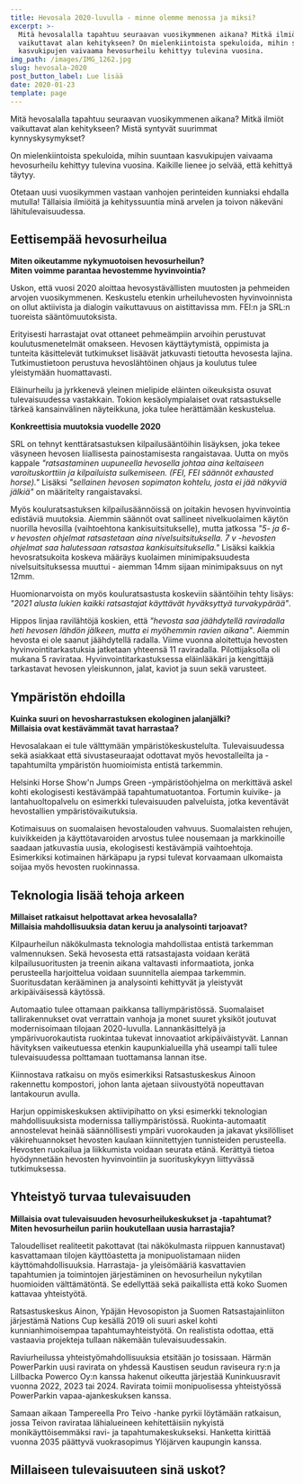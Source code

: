 ```yaml
---
title: Hevosala 2020-luvulla - minne olemme menossa ja miksi?
excerpt: >-
  Mitä hevosalalla tapahtuu seuraavan vuosikymmenen aikana? Mitkä ilmiöt
  vaikuttavat alan kehitykseen? On mielenkiintoista spekuloida, mihin suuntaan
  kasvukipujen vaivaama hevosurheilu kehittyy tulevina vuosina.
img_path: /images/IMG_1262.jpg
slug: hevosala-2020
post_button_label: Lue lisää
date: 2020-01-23
template: page
---
```


Mitä hevosalalla tapahtuu seuraavan vuosikymmenen aikana? Mitkä ilmiöt vaikuttavat alan kehitykseen? Mistä syntyvät suurimmat kynnyskysymykset?

On mielenkiintoista spekuloida, mihin suuntaan kasvukipujen vaivaama hevosurheilu kehittyy tulevina vuosina. Kaikille lienee jo selvää, että kehittyä täytyy.

Otetaan uusi vuosikymmen vastaan vanhojen perinteiden kunniaksi ehdalla mutulla! Tällaisia ilmiöitä ja kehityssuuntia minä arvelen ja toivon näkeväni lähitulevaisuudessa.

## Eettisempää hevosurheilua

**Miten oikeutamme nykymuotoisen hevosurheilun?  
Miten voimme parantaa hevostemme hyvinvointia?**

Uskon, että vuosi 2020 aloittaa hevosystävällisten muutosten ja pehmeiden arvojen vuosikymmenen. Keskustelu etenkin urheiluhevosten hyvinvoinnista on ollut aktiivista ja dialogin vaikuttavuus on aistittavissa mm. FEI:n ja SRL:n tuoreista sääntömuutoksista.

Erityisesti harrastajat ovat ottaneet pehmeämpiin arvoihin perustuvat koulutusmenetelmät omakseen. Hevosen käyttäytymistä, oppimista ja tunteita käsittelevät tutkimukset lisäävät jatkuvasti tietoutta hevosesta lajina. Tutkimustietoon perustuva hevoslähtöinen ohjaus ja koulutus tulee yleistymään huomattavasti.

Eläinurheilu ja jyrkkenevä yleinen mielipide eläinten oikeuksista osuvat tulevaisuudessa vastakkain. Tokion kesäolympialaiset ovat ratsastukselle tärkeä kansainvälinen näyteikkuna, joka tulee herättämään keskustelua.

**Konkreettisia muutoksia vuodelle 2020**

SRL on tehnyt kenttäratsastuksen kilpailusääntöihin lisäyksen, joka tekee väsyneen hevosen liiallisesta painostamisesta rangaistavaa. Uutta on myös kappale _"ratsastaminen uupuneella hevosella johtaa aina keltaiseen varoituskorttiin ja kilpailuista sulkemiseen. (FEI, FEI säännöt exhausted horse)."_ Lisäksi _"sellainen hevosen sopimaton kohtelu, josta ei jää näkyviä jälkiä"_ on määritelty rangaistavaksi.

Myös kouluratsastuksen kilpailusäännöissä on joitakin hevosen hyvinvointia edistäviä muutoksia. Aiemmin säännöt ovat sallineet nivelkuolaimen käytön nuorilla hevosilla (vaihtoehtona kankisuitsitukselle), mutta jatkossa _"5- ja 6- v hevosten ohjelmat ratsastetaan aina nivelsuitsituksella. 7 v -hevosten ohjelmat saa halutessaan ratsastaa kankisuitsituksella."_ Lisäksi kaikkia hevosratsukoita koskeva määräys kuolaimen minimipaksuudesta nivelsuitsituksessa muuttui - aiemman 14mm sijaan minimipaksuus on nyt 12mm.

Huomionarvoista on myös kouluratsastusta koskeviin sääntöihin tehty lisäys: _"2021 alusta lukien kaikki ratsastajat käyttävät hyväksyttyä turvakypärää"_.

Hippos linjaa ravilähtöjä koskien, että _"hevosta saa jäähdytellä raviradalla heti hevosen lähdön jälkeen, mutta ei myöhemmin ravien aikana"_. Aiemmin hevosta ei ole saanut jäähdytellä radalla. Viime vuonna aloitettuja hevosten hyvinvointitarkastuksia jatketaan yhteensä 11 raviradalla. Pilottijaksolla oli mukana 5 ravirataa. Hyvinvointitarkastuksessa eläinlääkäri ja kengittäjä tarkastavat hevosen yleiskunnon, jalat, kaviot ja suun sekä varusteet.

## Ympäristön ehdoilla

**Kuinka suuri on hevosharrastuksen ekologinen jalanjälki?  
Millaisia ovat kestävämmät tavat harrastaa?**

Hevosalakaan ei tule välttymään ympäristökeskustelulta. Tulevaisuudessa sekä asiakkaat että sivustaseuraajat odottavat myös hevostalleilta ja -tapahtumilta ympäristön huomioimista entistä tarkemmin.

Helsinki Horse Show'n Jumps Green -ympäristöohjelma on merkittävä askel kohti ekologisesti kestävämpää tapahtumatuotantoa. Fortumin kuivike- ja lantahuoltopalvelu on esimerkki tulevaisuuden palveluista, jotka keventävät hevostallien ympäristövaikutuksia.

Kotimaisuus on suomalaisen hevostalouden vahvuus. Suomalaisten rehujen, kuivikkeiden ja käyttötavaroiden arvostus tulee nousemaan ja markkinoille saadaan jatkuvastia uusia, ekologisesti kestävämpiä vaihtoehtoja. Esimerkiksi kotimainen härkäpapu ja rypsi tulevat korvaamaan ulkomaista soijaa myös hevosten ruokinnassa.

## Teknologia lisää tehoja arkeen

**Millaiset ratkaisut helpottavat arkea hevosalalla?**  
**Millaisia mahdollisuuksia datan keruu ja analysointi tarjoavat?**

Kilpaurheilun näkökulmasta teknologia mahdollistaa entistä tarkemman valmennuksen. Sekä hevosesta että ratsastajasta voidaan kerätä kilpailusuoritusten ja treenin aikana valtavasti informaatiota, jonka perusteella harjoittelua voidaan suunnitella aiempaa tarkemmin. Suoritusdatan kerääminen ja analysointi kehittyvät ja yleistyvät arkipäiväisessä käytössä.

Automaatio tulee ottamaan paikkansa talliympäristössä. Suomalaiset tallirakennukset ovat verrattain vanhoja ja monet suuret yksiköt joutuvat modernisoimaan tilojaan 2020-luvulla. Lannankäsittelyä ja ympärivuorokautista ruokintaa tukevat innovaatiot arkipäiväistyvät. Lannan hävityksen vaikeutuessa etenkin kaupunkialueilla yhä useampi talli tulee tulevaisuudessa polttamaan tuottamansa lannan itse.

Kiinnostava ratkaisu on myös esimerkiksi Ratsastuskeskus Ainoon rakennettu kompostori, johon lanta ajetaan siivoustyötä nopeuttavan lantakourun avulla.

Harjun oppimiskeskuksen aktiivipihatto on yksi esimerkki teknologian mahdollisuuksista modernissa talliympäristössä. Ruokinta-automaatit annostelevat heinää säännöllisesti ympäri vuorokauden ja jakavat yksilölliset väkirehuannokset hevosten kaulaan kiinnitettyjen tunnisteiden perusteella. Hevosten ruokailua ja liikkumista voidaan seurata etänä. Kerättyä tietoa hyödynnetään hevosten hyvinvointiin ja suorituskykyyn liittyvässä tutkimuksessa.

## Yhteistyö turvaa tulevaisuuden

**Millaisia ovat tulevaisuuden hevosurheilukeskukset ja -tapahtumat?**  
**Miten hevosurheilun pariin houkutellaan uusia harrastajia?**

Taloudelliset realiteetit pakottavat (tai näkökulmasta riippuen kannustavat) kasvattamaan tilojen käyttöastetta ja monipuolistamaan niiden käyttömahdollisuuksia. Harrastaja- ja yleisömääriä kasvattavien tapahtumien ja toimintojen järjestäminen on hevosurheilun nykytilan huomioiden välttämätöntä. Se edellyttää sekä paikallista että koko Suomen kattavaa yhteistyötä.

Ratsastuskeskus Ainon, Ypäjän Hevosopiston ja Suomen Ratsastajainliiton järjestämä Nations Cup kesällä 2019 oli suuri askel kohti kunnianhimoisempaa tapahtumayhteistyötä. On realistista odottaa, että vastaavia projekteja tullaan näkemään tulevaisuudessakin.

Raviurheilussa yhteistyömahdollisuuksia etsitään jo tosissaan. Härmän PowerParkin uusi ravirata on yhdessä Kaustisen seudun raviseura ry:n ja Lillbacka Powerco Oy:n kanssa hakenut oikeutta järjestää Kuninkuusravit vuonna 2022, 2023 tai 2024. Ravirata toimii monipuolisessa yhteistyössä PowerParkin vapaa-ajankeskuksen kanssa.

Samaan aikaan Tampereella Pro Teivo -hanke pyrkii löytämään ratkaisun, jossa Teivon ravirataa lähialueineen kehitettäisiin nykyistä monikäyttöisemmäksi ravi- ja tapahtumakeskukseksi. Hanketta kirittää vuonna 2035 päättyvä vuokrasopimus Ylöjärven kaupungin kanssa.

## Millaiseen tulevaisuuteen sinä uskot?
